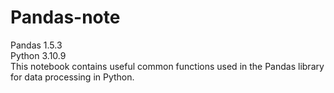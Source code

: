 # Pandas-note
Pandas 1.5.3\
Python 3.10.9\
This notebook contains useful common functions used in the Pandas library for data processing in Python. 

